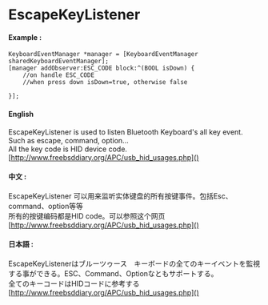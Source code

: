 # EscapeKeyListener

#### Example :<br>

```
KeyboardEventManager *manager = [KeyboardEventManager sharedKeyboardEventManager];
[manager addObserver:ESC_CODE block:^(BOOL isDown) {
	//on handle ESC_CODE
	//when press down isDown=true, otherwise false
	
}];
```

#### English
EscapeKeyListener is used to listen Bluetooth Keyboard's all key event. Such as escape, command, option... <br>
All the key code is HID device code. [http://www.freebsddiary.org/APC/usb_hid_usages.php]()

#### 中文 :
EscapeKeyListener 可以用来监听实体键盘的所有按键事件。包括Esc、command、option等等<br>
所有的按键编码都是HID code。可以参照这个网页[http://www.freebsddiary.org/APC/usb_hid_usages.php]()


#### 日本語 :
EscapeKeyListenerはブルーツゥース　キーボードの全てのキーイベントを監視する事ができる。ESC、Command、Optionなともサポートする。<br>
全てのキーコードはHIDコードに参考する[http://www.freebsddiary.org/APC/usb_hid_usages.php]()

